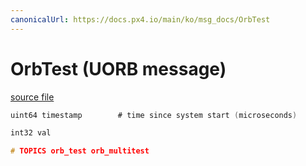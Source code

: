 ```yaml
---
canonicalUrl: https://docs.px4.io/main/ko/msg_docs/OrbTest
---
```


# OrbTest (UORB message)



[source file](https://github.com/PX4/PX4-Autopilot/blob/release/1.14/msg/OrbTest.msg)

```c
uint64 timestamp        # time since system start (microseconds)

int32 val

# TOPICS orb_test orb_multitest

```
